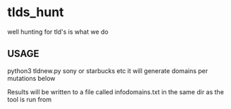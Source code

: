 # tlds_hunt
well hunting for tld's is what we do


USAGE
------------------------------
python3 tldnew.py sony or starbucks etc it will generate domains per mutations below



Results will be written to a file called infodomains.txt in the same dir as the tool is run from 
